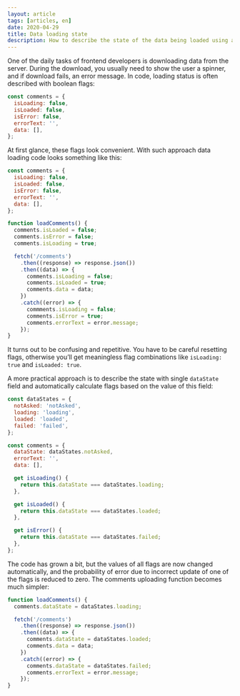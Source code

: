 ```yaml
---
layout: article
tags: [articles, en]
date: 2020-04-29
title: Data loading state
description: How to describe the state of the data being loaded using a single text field instead of several boolean variables.
---
```


One of the daily tasks of frontend developers is downloading data from the server. During the download, you usually need to show the user a spinner, and if download fails, an error message. In code, loading status is often described with boolean flags:

```javascript
const comments = {
  isLoading: false,
  isLoaded: false,
  isError: false,
  errorText: '',
  data: [],
};
```

At first glance, these flags look convenient. With such approach data loading code looks something like this:

```javascript
const comments = {
  isLoading: false,
  isLoaded: false,
  isError: false,
  errorText: '',
  data: [],
};

function loadComments() {
  comments.isLoaded = false;
  comments.isError = false;
  comments.isLoading = true;

  fetch('/comments')
    .then((response) => response.json())
    .then((data) => {
      comments.isLoading = false;
      comments.isLoaded = true;
      comments.data = data;
    })
    .catch((error) => {
      commments.isLoading = false;
      comments.isError = true;
      comments.errorText = error.message;
    });
}
```

It turns out to be confusing and repetitive. You have to be careful resetting flags, otherwise you’ll get meaningless flag combinations like `isLoading: true` and `isLoaded: true`.

A more practical approach is to describe the state with single `dataState` field and automatically calculate flags based on the value of this field:

```javascript
const dataStates = {
  notAsked: 'notAsked',
  loading: 'loading',
  loaded: 'loaded',
  failed: 'failed',
};

const comments = {
  dataState: dataStates.notAsked,
  errorText: '',
  data: [],

  get isLoading() {
    return this.dataState === dataStates.loading;
  },

  get isLoaded() {
    return this.dataState === dataStates.loaded;
  },

  get isError() {
    return this.dataState === dataStates.failed;
  },
};
```

The code has grown a bit, but the values of all flags are now changed automatically, and the probability of error due to incorrect update of one of the flags is reduced to zero. The comments uploading function becomes much simpler:

```javascript
function loadComments() {
  comments.dataState = dataStates.loading;

  fetch('/comments')
    .then((response) => response.json())
    .then((data) => {
      comments.dataState = dataStates.loaded;
      comments.data = data;
    })
    .catch((error) => {
      comments.dataState = dataStates.failed;
      comments.errorText = error.message;
    });
}
```
